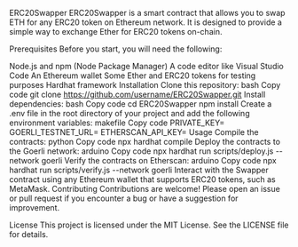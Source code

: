 ERC20Swapper
ERC20Swapper is a smart contract that allows you to swap ETH for any ERC20 token on Ethereum network. It is designed to provide a simple way to exchange Ether for ERC20 tokens on-chain.

Prerequisites
Before you start, you will need the following:

Node.js and npm (Node Package Manager)
A code editor like Visual Studio Code
An Ethereum wallet
Some Ether and ERC20 tokens for testing purposes
Hardhat framework
Installation
Clone this repository:
bash
Copy code
git clone https://github.com/username/ERC20Swapper.git
Install dependencies:
bash
Copy code
cd ERC20Swapper
npm install
Create a .env file in the root directory of your project and add the following environment variables:
makefile
Copy code
PRIVATE_KEY=<your-private-key>
GOERLI_TESTNET_URL=<your-goerli-testnet-url>
ETHERSCAN_API_KEY=<your-etherscan-api-key>
Usage
Compile the contracts:
python
Copy code
npx hardhat compile
Deploy the contracts to the Goerli network:
arduino
Copy code
npx hardhat run scripts/deploy.js --network goerli
Verify the contracts on Etherscan:
arduino
Copy code
npx hardhat run scripts/verify.js --network goerli
Interact with the Swapper contract using any Ethereum wallet that supports ERC20 tokens, such as MetaMask.
Contributing
Contributions are welcome! Please open an issue or pull request if you encounter a bug or have a suggestion for improvement.

License
This project is licensed under the MIT License. See the LICENSE file for details.
